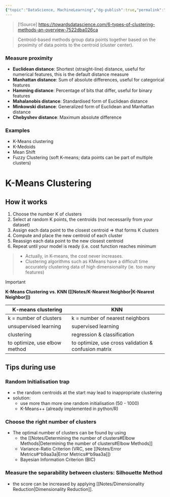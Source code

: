 ```yaml
---
{"topic":"DataScience, MachineLearning","dg-publish":true,"permalink":"/Notes/Centroid-based Clustering/","dgPassFrontmatter":true,"noteIcon":""}
---
```


>[!Source] 
>https://towardsdatascience.com/6-types-of-clustering-methods-an-overview-7522dba026ca

>Centroid-based methods group data points together based on the proximity of data points to the centroid (cluster center).

### Measure proximity
- **Euclidean distance**: Shortest (straight-line) distance, useful for numerical features, this is the default distance measure
- **Manhattan distance**: Sum of absolute differences, useful for categorical features
- **Hamming distance**: Percentage of bits that differ, useful for binary features
- **Mahalanobis distance**: Standardised form of Euclidean distance
- **Minkowski distance**: Generalized form of Euclidean and Manhattan distance
- **Chebyshev distance**: Maximum absolute difference
### Examples
- K-Means clustering
- K-Medoids
- Mean Shift
- Fuzzy Clustering (soft K-means; data points can be part of multiple clusters)
# K-Means Clustering

## How it works
1. Choose the number K of clusters
2. Select at random K points, the centroids (not necessarily from your dataset)
3. Assign each data point to the closest centroid => that forms K clusters
4. Compute and place the new centroid of each cluster
5. Reassign each data point to the new closest centroid
8. Repeat until your model is ready (i.e. cost function reaches minimum

> - Actually, in K-means, the cost never increases.
> - Clustering algorithms such as KMeans have a difficult time accurately clustering data of high dimensionality (ie. too many features)

>[!Important]
>**K-Means Clustering vs. KNN ([[Notes/K-Nearest Neighbor\|K-Nearest Neighbor]])**
>
>| K-means clustering | KNN |
>| -- | -- |
>| k = number of clusters | k = number of nearest neighbors |
>| unsupervised learning | supervised learning |
>| clustering | regression & classification |
>| to optimize, use elbow method | to optimize, use cross validation & confusion matrix |
>
## Tips during use
### Random Initialisation trap
- = the random centroids at the start may lead to inappropriate clustering
- solution: 
	- use more than more one random initialisation (50 - 1000)
	- K-Means++ (already implemented in python/R)
### Choose the right number of clusters
- The optimal number of clusters can be found by using 
	- the [[Notes/Determining the number of clusters#Elbow Methods\|Determining the number of clusters#Elbow Methods]]
	- Variance-Ratio Criterion (VRC, see [[Notes/Error Metrics#^b9aa3a\|Error Metrics#^b9aa3a]]) 
	- Bayesian Information Criterion (BIC) 
### Measure the separability between clusters: Silhouette Method  
- the score can be increased by applying [[Notes/Dimensionality Reduction\|Dimensionality Reduction]].